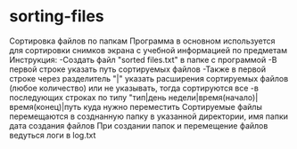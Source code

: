 # sorting-files
Сортировка файлов по папкам
Программа в основном используется для сортировки снимков экрана с учебной информацией по предметам
Инструкция:
  -Создать файл "sorted files.txt" в папке с программой
  -В первой строке указать путь сортируемых файлов
  -Также в первой строке через разделитель "|" указать расширения сортируемых файлов (любое количество) или не указывать, тогда сортируются все
  -в последующих строках по типу "тип|день недели|время(начало)|время(конец)|путь куда нужно переместить
Сортируемые файлы перемещаются в созднанную папку в указанной директории, имя папки дата создания файлов
При создании папок и перемещение файлов ведуться логи в log.txt
